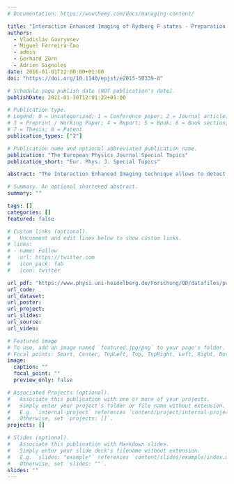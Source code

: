 ```yaml
---
# Documentation: https://wowchemy.com/docs/managing-content/

title: "Interaction Enhanced Imaging of Rydberg P states - Preparation and detection of Rydberg atoms for engineering long-range interactions"
authors: 
  - Vladislav Gavryusev
  - Miguel Ferreira-Cao
  - admin
  - Gerhard Zürn
  - Adrien Signoles
date: 2016-01-01T12:00:00+01:00
doi: "https://doi.org/10.1140/epjst/e2015-50339-8"

# Schedule page publish date (NOT publication's date).
publishDate: 2021-01-30T12:01:22+01:00

# Publication type.
# Legend: 0 = Uncategorized; 1 = Conference paper; 2 = Journal article;
# 3 = Preprint / Working Paper; 4 = Report; 5 = Book; 6 = Book section;
# 7 = Thesis; 8 = Patent
publication_types: ["2"]

# Publication name and optional abbreviated publication name.
publication: "The European Physics Journal Special Topics"
publication_short: "Eur. Phys. J. Special Topics"

abstract: "The Interaction Enhanced Imaging technique allows to detect the spatial distribution of strongly interacting impurities embedded within a gas of background atoms used as a contrast medium. Here we present a detailed study of this technique, applied to detect Rydberg P states. We experimentally realize fast and efficient three-photon excitation of P states, optimized according to the results of a theoretical effective two-level model. Few Rydberg P-state atoms, prepared in a small cloud with dimensions comparable to the blockade radius, are detected with a good sensitivity by averaging over 50 shots. The main aspects of the technique are described with a hard-sphere model, finding good agreement with experimental data. This work paves the way to a non-destructive optical detection of single Rydberg atoms with high spatial and temporal resolution."

# Summary. An optional shortened abstract.
summary: ""

tags: []
categories: []
featured: false

# Custom links (optional).
#   Uncomment and edit lines below to show custom links.
# links:
# - name: Follow
#   url: https://twitter.com
#   icon_pack: fab
#   icon: twitter

url_pdf: "https://www.physi.uni-heidelberg.de/Forschung/QD/datafiles/publications/2016_Gavryusev.pdf"
url_code:
url_dataset:
url_poster:
url_project:
url_slides:
url_source:
url_video:

# Featured image
# To use, add an image named `featured.jpg/png` to your page's folder. 
# Focal points: Smart, Center, TopLeft, Top, TopRight, Left, Right, BottomLeft, Bottom, BottomRight.
image:
  caption: ""
  focal_point: ""
  preview_only: false

# Associated Projects (optional).
#   Associate this publication with one or more of your projects.
#   Simply enter your project's folder or file name without extension.
#   E.g. `internal-project` references `content/project/internal-project/index.md`.
#   Otherwise, set `projects: []`.
projects: []

# Slides (optional).
#   Associate this publication with Markdown slides.
#   Simply enter your slide deck's filename without extension.
#   E.g. `slides: "example"` references `content/slides/example/index.md`.
#   Otherwise, set `slides: ""`.
slides: ""
---
```

